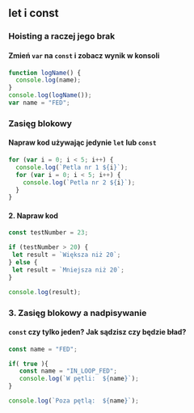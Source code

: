 ## let i const

### Hoisting a raczej jego brak

#### Zmień `var` na `const` i zobacz wynik w konsoli

```javascript
function logName() {
  console.log(name);
}
console.log(logName());
var name = "FED";
```

### Zasięg blokowy

#### Napraw kod używając jedynie `let` lub `const`

```javascript
for (var i = 0; i < 5; i++) {
  console.log(`Petla nr 1 ${i}`);
  for (var i = 0; i < 5; i++) {
    console.log(`Petla nr 2 ${i}`);
  }
}
```

#### 2. Napraw kod

```javascript
const testNumber = 23;

if (testNumber > 20) {
 let result = `Większa niż 20`;
} else {
 let result = `Mniejsza niż 20`;
}

console.log(result);
```

### 3. Zasięg blokowy a nadpisywanie

#### `const` czy tylko jeden? Jak sądzisz czy będzie bład?

```javascript
const name = "FED";

if( true ){
   const name = "IN_LOOP_FED";
   console.log(`W pętli:  ${name}`);
}

console.log(`Poza pętlą:  ${name}`);
```
